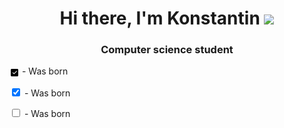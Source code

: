 <h1 align="center">Hi there, I'm Konstantin
<img src="https://github.com/blackcater/blackcater/raw/main/images/Hi.gif" height="32"/></h1>
<h3 align="center">Computer science student</h3>
<p><img src="./src/images/icons8-checkbox-30.png" align="center" height="16px" /> - Was born</p>
<p><input type="checkbox" checked/> - Was born</p>
<p><input type="checkbox"/> - Was born</p>

